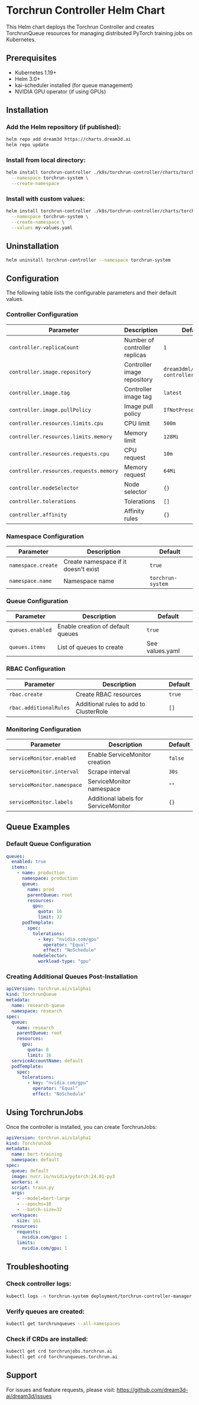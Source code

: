 # Torchrun Controller Helm Chart

This Helm chart deploys the Torchrun Controller and creates TorchrunQueue resources for managing distributed PyTorch training jobs on Kubernetes.

## Prerequisites

- Kubernetes 1.19+
- Helm 3.0+
- kai-scheduler installed (for queue management)
- NVIDIA GPU operator (if using GPUs)

## Installation

### Add the Helm repository (if published):

```bash
helm repo add dream3d https://charts.dream3d.ai
helm repo update
```

### Install from local directory:

```bash
helm install torchrun-controller ./k8s/torchrun-controller/charts/torchrun-controller \
  --namespace torchrun-system \
  --create-namespace
```

### Install with custom values:

```bash
helm install torchrun-controller ./k8s/torchrun-controller/charts/torchrun-controller \
  --namespace torchrun-system \
  --create-namespace \
  --values my-values.yaml
```

## Uninstallation

```bash
helm uninstall torchrun-controller --namespace torchrun-system
```

## Configuration

The following table lists the configurable parameters and their default values.

### Controller Configuration

| Parameter                              | Description                   | Default                         |
| -------------------------------------- | ----------------------------- | ------------------------------- |
| `controller.replicaCount`              | Number of controller replicas | `1`                             |
| `controller.image.repository`          | Controller image repository   | `dream3dml/torchrun-controller` |
| `controller.image.tag`                 | Controller image tag          | `latest`                        |
| `controller.image.pullPolicy`          | Image pull policy             | `IfNotPresent`                  |
| `controller.resources.limits.cpu`      | CPU limit                     | `500m`                          |
| `controller.resources.limits.memory`   | Memory limit                  | `128Mi`                         |
| `controller.resources.requests.cpu`    | CPU request                   | `10m`                           |
| `controller.resources.requests.memory` | Memory request                | `64Mi`                          |
| `controller.nodeSelector`              | Node selector                 | `{}`                            |
| `controller.tolerations`               | Tolerations                   | `[]`                            |
| `controller.affinity`                  | Affinity rules                | `{}`                            |

### Namespace Configuration

| Parameter          | Description                          | Default           |
| ------------------ | ------------------------------------ | ----------------- |
| `namespace.create` | Create namespace if it doesn't exist | `true`            |
| `namespace.name`   | Namespace name                       | `torchrun-system` |

### Queue Configuration

| Parameter        | Description                       | Default         |
| ---------------- | --------------------------------- | --------------- |
| `queues.enabled` | Enable creation of default queues | `true`          |
| `queues.items`   | List of queues to create          | See values.yaml |

### RBAC Configuration

| Parameter              | Description                            | Default |
| ---------------------- | -------------------------------------- | ------- |
| `rbac.create`          | Create RBAC resources                  | `true`  |
| `rbac.additionalRules` | Additional rules to add to ClusterRole | `[]`    |

### Monitoring Configuration

| Parameter                  | Description                          | Default |
| -------------------------- | ------------------------------------ | ------- |
| `serviceMonitor.enabled`   | Enable ServiceMonitor creation       | `false` |
| `serviceMonitor.interval`  | Scrape interval                      | `30s`   |
| `serviceMonitor.namespace` | ServiceMonitor namespace             | `""`    |
| `serviceMonitor.labels`    | Additional labels for ServiceMonitor | `{}`    |

## Queue Examples

### Default Queue Configuration

```yaml
queues:
  enabled: true
  items:
    - name: production
      namespace: production
      queue:
        name: prod
        parentQueue: root
        resources:
          gpu:
            quota: 16
            limit: 32
      podTemplate:
        spec:
          tolerations:
            - key: "nvidia.com/gpu"
              operator: "Equal"
              effect: "NoSchedule"
          nodeSelector:
            workload-type: "gpu"
```

### Creating Additional Queues Post-Installation

```yaml
apiVersion: torchrun.ai/v1alpha1
kind: TorchrunQueue
metadata:
  name: research-queue
  namespace: research
spec:
  queue:
    name: research
    parentQueue: root
    resources:
      gpu:
        quota: 8
        limit: 16
  serviceAccountName: default
  podTemplate:
    spec:
      tolerations:
        - key: "nvidia.com/gpu"
          operator: "Equal"
          effect: "NoSchedule"
```

## Using TorchrunJobs

Once the controller is installed, you can create TorchrunJobs:

```yaml
apiVersion: torchrun.ai/v1alpha1
kind: TorchrunJob
metadata:
  name: bert-training
  namespace: default
spec:
  queue: default
  image: nvcr.io/nvidia/pytorch:24.01-py3
  workers: 4
  script: train.py
  args:
    - --model=bert-large
    - --epochs=10
    - --batch-size=32
  workspace:
    size: 1Gi
  resources:
    requests:
      nvidia.com/gpu: 1
    limits:
      nvidia.com/gpu: 1
```

## Troubleshooting

### Check controller logs:

```bash
kubectl logs -n torchrun-system deployment/torchrun-controller-manager
```

### Verify queues are created:

```bash
kubectl get torchrunqueues --all-namespaces
```

### Check if CRDs are installed:

```bash
kubectl get crd torchrunjobs.torchrun.ai
kubectl get crd torchrunqueues.torchrun.ai
```

## Support

For issues and feature requests, please visit: https://github.com/dream3d-ai/dream3d/issues
